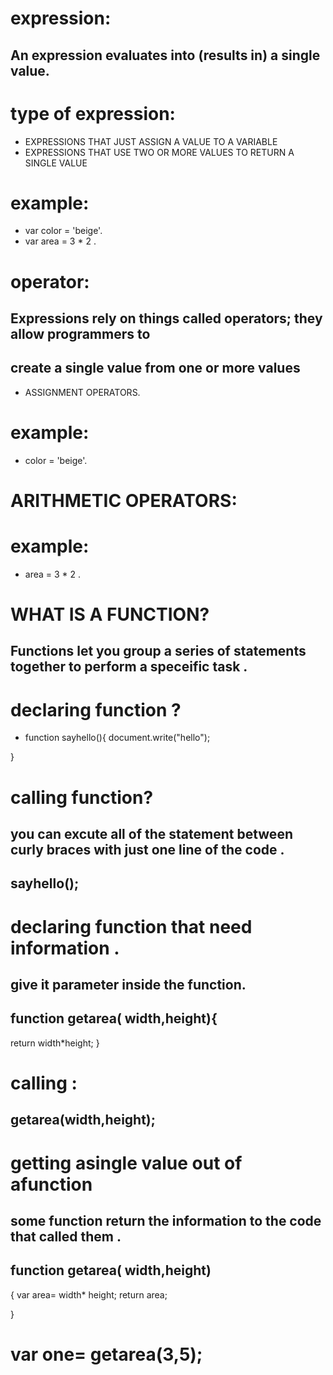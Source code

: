 # expression:
## An expression evaluates into (results in) a single value. 
# type of expression:
-  EXPRESSIONS THAT JUST ASSIGN A
VALUE TO A VARIABLE
- EXPRESSIONS THAT USE TWO OR
MORE VALUES TO RETURN A
SINGLE VALUE
# example:
- var color = 'beige'.
- var area = 3 * 2 .
# operator:
 ## Expressions rely on things called operators; they allow programmers to
## create a single value from one or more values
- ASSIGNMENT OPERATORS.
# example:
- color = 'beige'.
# ARITHMETIC OPERATORS:
# example:
- area = 3 * 2 .
# WHAT IS A FUNCTION?
## Functions let you group a series of statements together to perform a speceific task .
# declaring function ?
- function sayhello(){
  document.write("hello");


}
# calling function?
## you can excute all of the statement between curly braces with just one line of the code .
## sayhello();
# declaring function that need information .
## give it parameter inside the function.
## function getarea( width,height){
return width*height;
}
# calling :
## getarea(width,height);
# getting asingle value out of afunction 
## some function return the information to the code that called them .
## function getarea( width,height)
  {
    var area= width* height;
    return area;

  }
  # var one= getarea(3,5);


